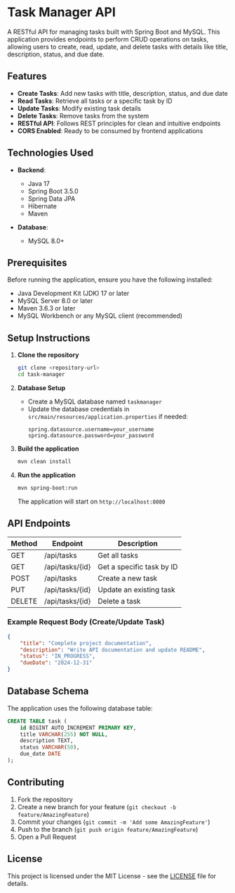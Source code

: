 # Task Manager API

A RESTful API for managing tasks built with Spring Boot and MySQL. This application provides endpoints to perform CRUD operations on tasks, allowing users to create, read, update, and delete tasks with details like title, description, status, and due date.

## Features

- **Create Tasks**: Add new tasks with title, description, status, and due date
- **Read Tasks**: Retrieve all tasks or a specific task by ID
- **Update Tasks**: Modify existing task details
- **Delete Tasks**: Remove tasks from the system
- **RESTful API**: Follows REST principles for clean and intuitive endpoints
- **CORS Enabled**: Ready to be consumed by frontend applications

## Technologies Used

- **Backend**:
  - Java 17
  - Spring Boot 3.5.0
  - Spring Data JPA
  - Hibernate
  - Maven

- **Database**:
  - MySQL 8.0+

## Prerequisites

Before running the application, ensure you have the following installed:

- Java Development Kit (JDK) 17 or later
- MySQL Server 8.0 or later
- Maven 3.6.3 or later
- MySQL Workbench or any MySQL client (recommended)

## Setup Instructions

1. **Clone the repository**
   ```bash
   git clone <repository-url>
   cd task-manager
   ```

2. **Database Setup**
   - Create a MySQL database named `taskmanager`
   - Update the database credentials in `src/main/resources/application.properties` if needed:
     ```properties
     spring.datasource.username=your_username
     spring.datasource.password=your_password
     ```

3. **Build the application**
   ```bash
   mvn clean install
   ```

4. **Run the application**
   ```bash
   mvn spring-boot:run
   ```
   The application will start on `http://localhost:8080`

## API Endpoints

| Method | Endpoint                | Description                          |
|--------|-------------------------|--------------------------------------|
| GET    | /api/tasks             | Get all tasks                        |
| GET    | /api/tasks/{id}        | Get a specific task by ID           |
| POST   | /api/tasks             | Create a new task                    |
| PUT    | /api/tasks/{id}        | Update an existing task              |
| DELETE | /api/tasks/{id}        | Delete a task                       |


### Example Request Body (Create/Update Task)

```json
{
    "title": "Complete project documentation",
    "description": "Write API documentation and update README",
    "status": "IN_PROGRESS",
    "dueDate": "2024-12-31"
}
```

## Database Schema

The application uses the following database table:

```sql
CREATE TABLE task (
    id BIGINT AUTO_INCREMENT PRIMARY KEY,
    title VARCHAR(255) NOT NULL,
    description TEXT,
    status VARCHAR(50),
    due_date DATE
);
```

## Contributing

1. Fork the repository
2. Create a new branch for your feature (`git checkout -b feature/AmazingFeature`)
3. Commit your changes (`git commit -m 'Add some AmazingFeature'`)
4. Push to the branch (`git push origin feature/AmazingFeature`)
5. Open a Pull Request

## License

This project is licensed under the MIT License - see the [LICENSE](LICENSE) file for details.
